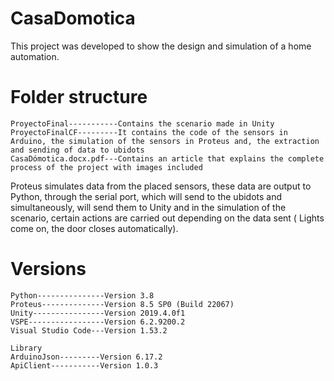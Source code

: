 # CasaDomotica
This project was developed to show the design and simulation of a home automation. 

# Folder structure
```
ProyectoFinal-----------Contains the scenario made in Unity 
ProyectoFinalCF---------It contains the code of the sensors in Arduino, the simulation of the sensors in Proteus and, the extraction and sending of data to ubidots
CasaDómotica.docx.pdf---Contains an article that explains the complete process of the project with images included 
```
Proteus simulates data from the placed sensors, these data are output to Python, through the serial port, which will send to the ubidots and simultaneously, will send them to Unity and in the simulation of the scenario, certain actions are carried out depending on the data sent ( Lights come on, the door closes automatically).

# Versions
```
Python---------------Version 3.8
Proteus--------------Version 8.5 SP0 (Build 22067)
Unity----------------Version 2019.4.0f1
VSPE-----------------Version 6.2.9200.2
Visual Studio Code---Version 1.53.2

Library
ArduinoJson---------Version 6.17.2
ApiClient-----------Version 1.0.3
```


